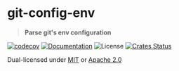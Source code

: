 # git-config-env

> **Parse git's env configuration**

[![codecov](https://codecov.io/gh/crate-ci/git-config-env/branch/master/graph/badge.svg)](https://codecov.io/gh/crate-ci/git-config-env)
[![Documentation](https://img.shields.io/badge/docs-master-blue.svg)][Documentation]
![License](https://img.shields.io/crates/l/git-config-env.svg)
[![Crates Status](https://img.shields.io/crates/v/git-config-env.svg)](https://crates.io/crates/git-config-env)

Dual-licensed under [MIT](LICENSE-MIT) or [Apache 2.0](LICENSE-APACHE)

[Documentation]: https://docs.rs/git-config-env
